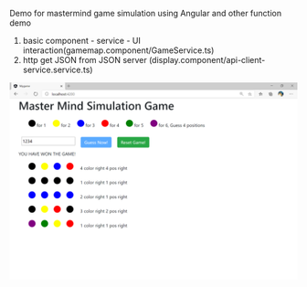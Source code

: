   <!-- ABOUT THE PROJECT -->
  Demo for mastermind game simulation using Angular and other function demo



1. basic component - service - UI interaction(gamemap.component/GameService.ts)
2. http get JSON from JSON server (display.component/api-client-service.service.ts)

  <!-- Spring Boot Items -->

  ![alt text](https://github.com/andersonchau/guess_game_angular/blob/main/screenshot.png?raw=true)